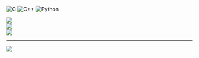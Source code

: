 

![C](https://img.shields.io/badge/c-%2300599C.svg?style=for-the-badge&logo=c&logoColor=white) ![C++](https://img.shields.io/badge/c++-%2300599C.svg?style=for-the-badge&logo=c%2B%2B&logoColor=white) ![Python](https://img.shields.io/badge/python-3670A0?style=for-the-badge&logo=python&logoColor=ffdd54)

![](https://github-readme-stats.vercel.app/api?username=bpavan16&theme=highcontrast&hide_border=false&include_all_commits=false&count_private=false)<br/>
![](https://github-readme-streak-stats.herokuapp.com/?user=bpavan16&theme=highcontrast&hide_border=false)<br/>
![](https://github-readme-stats.vercel.app/api/top-langs/?username=bpavan16&theme=highcontrast&hide_border=false&include_all_commits=false&count_private=false&layout=compact)

---
[![](https://visitcount.itsvg.in/api?id=bpavan16&icon=2&color=6)](https://visitcount.itsvg.in)

